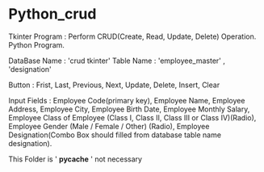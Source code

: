 # Python_crud
Tkinter Program :  Perform CRUD(Create, Read, Update, Delete) Operation. Python Program.

DataBase Name : 'crud tkinter'
Table Name : 'employee_master' , 'designation'

Button : Frist, Last, Previous, Next, Update, Delete, Insert, Clear

Input Fields : Employee Code(primary key), Employee Name, Employee Address, Employee City, Employee Birth Date, Employee Monthly Salary,
               Employee Class of Employee (Class I, Class II, Class III or Class IV)(Radio), Employee Gender (Male / Female / Other) (Radio),
               Employee Designation(Combo Box should filled from database table name designation).


This Folder is  ' __pycache__ ' not necessary

